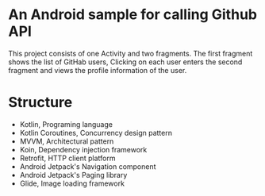 # An Android sample for calling Github API

This project consists of one Activity and two fragments. 
The first fragment shows the list of GitHab users, Clicking on each user enters the second fragment and views the profile information of the user.

Structure
=========

* Kotlin, Programing language
* Kotlin Coroutines, Concurrency design pattern
* MVVM, Architectural pattern
* Koin, Dependency injection framework
* Retrofit, HTTP client platform
* Android Jetpack's Navigation component
* Android Jetpack's Paging library
* Glide, Image loading framework


